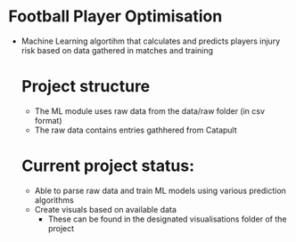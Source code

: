 # Football Player Optimisation 

* Machine Learning algortihm that calculates and predicts players injury risk based on data gathered in matches and training

  # Project structure
    * The ML module uses raw data from the data/raw folder (in csv format)
    * The raw data contains entries gathhered from Catapult

  # Current project status:
    * Able to parse raw data and train ML models using various prediction algorithms 
    * Create visuals based on available data
      * These can be found in the designated visualisations folder of the project
